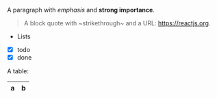A paragraph with _emphasis_ and **strong importance**.

> A block quote with ~strikethrough~ and a URL: https://reactjs.org.

- Lists
- [x] todo
- [x] done

A table:

| a   | b   |
| --- | --- |
